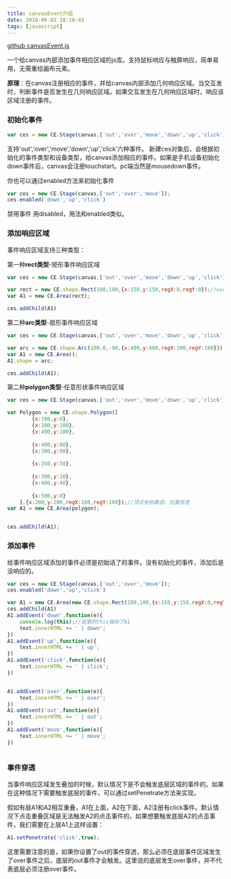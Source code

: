 ```yaml
---
title: canvasEvent介绍
date: 2018-06-02 18:10:43 
tags: [javascript]
---
```


[github canvasEvent.js](https://github.com/chocho-1115/canvasEvent/)

一个给canvas内部添加事件相应区域的js库。支持鼠标响应与触屏响应，简单易用，无需重绘画布元素。

**原理**：在canvas注册相应的事件，并给canvas内部添加几何响应区域。当交互发时，判断事件是否发生在几何响应区域。如果交互发生在几何响应区域时，响应该区域注册的事件。

### 初始化事件
``` javascript
var ces = new CE.Stage(canvas,['out','over','move','down','up','click']);
```
支持'out','over','move','down','up','click'六种事件。 新建ces对象后，会根据初始化的事件类型和设备类型，给canvas添加相应的事件。如果是手机设备初始化down事件后，canvas会注册touchstart。pc端当然是mousedown事件。

你也可以通过enabled方法来初始化事件
``` javascript
var ces = new CE.Stage(canvas,['out','over','move']);
ces.enabled('down','up','click')
```
禁用事件 用disabled，用法和enabled类似。

### 添加响应区域
事件响应区域支持三种类型：

第一种**rect类型**-矩形事件响应区域
``` javascript
var ces = new CE.Stage(canvas,['out','over','move','down','up','click']);

var rect = new CE.shape.Rect(100,100,{x:150,y:150,regX:0,regY:0});//width，height，位置信息
var A1 = new CE.Area(rect);

ces.addChild(A1)

```

第二种**arc类型**-扇形事件响应区域


``` javascript
var ces = new CE.Stage(canvas,['out','over','move','down','up','click']);

var arc = new CE.shape.Arc(100,0,-90,{x:400,y:400,regX:100,regY:100}));//radius 开始角度 结束角度 位置信息
var A1 = new CE.Area();
A1.shape = arc;

ces.addChild(A1);


```

第二种**polygon类型**-任意形状事件响应区域


``` javascript
var ces = new CE.Stage(canvas,['out','over','move','down','up','click']);

var Polygon = new CE.shape.Polygon([
		{x:100,y:0},
		{x:100,y:100},
		{x:400,y:100},
		
		{x:400,y:60},
		{x:380,y:90},
		
		{x:350,y:50},
		
		{x:380,y:10},
		{x:400,y:40},
		
		{x:500,y:0}
	],{x:200,y:200,regX:100,regY:100});//顶点坐标数组，位置信息
var A1 = new CE.Area(polygon);


ces.addChild(A1);
```

### 添加事件

给事件响应区域添加的事件必须是初始话了的事件。没有初始化的事件，添加后是没响应的。

``` javascript
var ces = new CE.Stage(canvas,['out','over','move']);
ces.enabled('down','up','click')

var A1 = new CE.Area(new CE.shape.Rect(100,100,{x:150,y:150,regX:0,regY:0}));
ces.addChild(A1)
A1.addEvent('down',function(e){
	console.log(this);//这里的this指向了A1
	text.innerHTML += ' | down';
})
A1.addEvent('up',function(e){
	text.innerHTML += ' | up';
})
A1.addEvent('click',function(e){
	text.innerHTML += ' | click';
})


A1.addEvent('over',function(e){
	text.innerHTML += ' | over';
})
A1.addEvent('out',function(e){
	text.innerHTML += ' | out';
})
A1.addEvent('move',function(e){
	text.innerHTML += ' | move';
})
	
```

### 事件穿透
当事件响应区域发生叠加的时候，默认情况下是不会触发底层区域的事件的。如果在这种情况下需要触发底层的事件，可以通过setPenetrate方法来实现。

假如有层A1和A2相互重叠，A1在上面，A2在下面，A2注册有click事件。默认情况下点击重叠区域是无法触发A2的点击事件的，如果想要触发底层A2的点击事件，我们需要在上层A1上这样设置：
``` javascript
A1.setPenetrate('click',true);

```
这里需要注意的是，如果你设置了out的事件穿透，那么必须在底层事件区域发生了over事件之后，底层的out事件才会触发。这里说的底层发生over事件，并不代表底层必须注册over事件。






